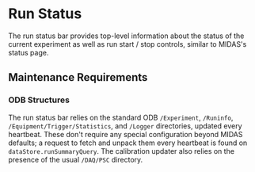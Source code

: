 Run Status
==========

The run status bar provides top-level information about the status of the current experiment as well as run start / stop controls, similar to MIDAS's status page.

## Maintenance Requirements

### ODB Structures

The run status bar relies on the standard ODB `/Experiment`, `/Runinfo`, `/Equipment/Trigger/Statistics`, and `/Logger` directories, updated every heartbeat. These don't require any special configuration beyond MIDAS defaults; a request to fetch and unpack them every heartbeat is found on `dataStore.runSummaryQuery`. The calibration updater also relies on the presence of the usual `/DAQ/PSC` directory.  
